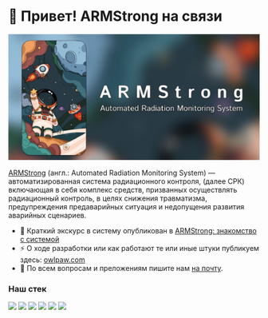 # 👋 Привет! ARMStrong на связи

![Logo](images/cover.jpg)

[ARMStrong](https://github.com/digital-armstrong) (англ.: Automated Radiation Monitoring System) — автоматизированная система радиационного контроля, (далее СРК) включающая в себя комплекс средств, призванных осуществлять радиационный контроль, в целях снижения травматизма, предупреждения предаварийных ситуация и недопущения развития аварийных сценариев.


- 🔭 Краткий экскурс в систему опубликован в [ARMStrong: знакомство с системой](https://owlpaw.com/posts/arms-about-the-system/)
- ⚡ О ходе разработки или как работают те или иные штуки публикуем здесь: [owlpaw.com](https://owlpaw.com/)
- 💬 По всем вопросам и преложениям пишите нам [на почту](mailto:).

### Наш стек
![](https://img.shields.io/badge/OS-Linux-informational?style=flat-square&logo=linux&logoColor=white&color=5194f0&bgcolor=110d17)
![](https://img.shields.io/badge/DB-PostgreSQL-informational?style=flat-square&logo=postgresql&logoColor=white&color=5194f0)
![](https://img.shields.io/badge/Code-C%23-informational?style=flat-square&logo=c-sharp&logoColor=white&color=5194f0)
![](https://img.shields.io/badge/Code-.netcore-informational?style=flat-square&logo=dotnet&logoColor=white&color=5194f0)
![](https://img.shields.io/badge/Code-Ruby%20on%20Rails-informational?style=flat-square&logo=ruby&logoColor=white&color=5194f0)
![](https://img.shields.io/badge/Code-React-informational?style=flat-square&logo=react&logoColor=white&color=5194f0)

